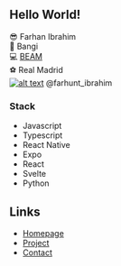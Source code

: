 ## Hello World!

:sunglasses: Farhan Ibrahim</br>
:round_pushpin: Bangi</br>
:computer: [BEAM](https://www.ridebeam.com/)</br>
:soccer: Real Madrid<br/>
[![alt text][1.2]][1] @farhunt_ibrahim

[1.1]: http://i.imgur.com/tXSoThF.png (twitter icon with padding)
[1.2]: http://i.imgur.com/wWzX9uB.png (twitter icon without padding)
[1]: http://www.twitter.com/farhunt_ibrahim

<!-- Please don't remove this: Grab your social icons from https://github.com/carlsednaoui/gitsocial -->


### Stack

* Javascript
* Typescript
* React Native
* Expo
* React
* Svelte
* Python


## Links

* [Homepage](https://farhan-ibrahim.github.io/portfolio/)
* [Project](https://farhan-ibrahim.github.io/portfolio/#project)
* [Contact](mailto:farhan5543@gmail.com)



